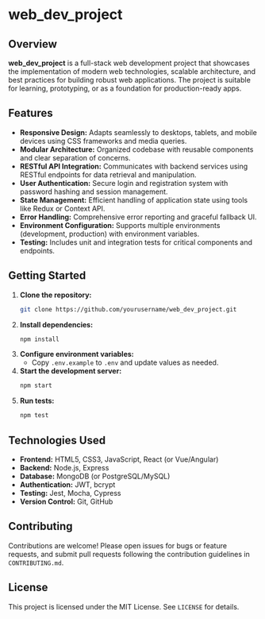 # web_dev_project
## Overview

**web_dev_project** is a full-stack web development project that showcases the implementation of modern web technologies, scalable architecture, and best practices for building robust web applications. The project is suitable for learning, prototyping, or as a foundation for production-ready apps.

## Features

- **Responsive Design:** Adapts seamlessly to desktops, tablets, and mobile devices using CSS frameworks and media queries.
- **Modular Architecture:** Organized codebase with reusable components and clear separation of concerns.
- **RESTful API Integration:** Communicates with backend services using RESTful endpoints for data retrieval and manipulation.
- **User Authentication:** Secure login and registration system with password hashing and session management.
- **State Management:** Efficient handling of application state using tools like Redux or Context API.
- **Error Handling:** Comprehensive error reporting and graceful fallback UI.
- **Environment Configuration:** Supports multiple environments (development, production) with environment variables.
- **Testing:** Includes unit and integration tests for critical components and endpoints.

## Getting Started

1. **Clone the repository:**
    ```bash
    git clone https://github.com/yourusername/web_dev_project.git
    ```
2. **Install dependencies:**
    ```bash
    npm install
    ```
3. **Configure environment variables:**
    - Copy `.env.example` to `.env` and update values as needed.
4. **Start the development server:**
    ```bash
    npm start
    ```
5. **Run tests:**
    ```bash
    npm test
    ```

## Technologies Used

- **Frontend:** HTML5, CSS3, JavaScript, React (or Vue/Angular)
- **Backend:** Node.js, Express
- **Database:** MongoDB (or PostgreSQL/MySQL)
- **Authentication:** JWT, bcrypt
- **Testing:** Jest, Mocha, Cypress
- **Version Control:** Git, GitHub

## Contributing

Contributions are welcome! Please open issues for bugs or feature requests, and submit pull requests following the contribution guidelines in `CONTRIBUTING.md`.

## License

This project is licensed under the MIT License. See `LICENSE` for details.